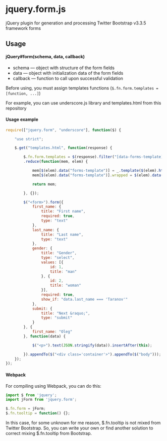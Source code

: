 jquery.form.js
===========

jQuery plugin for generation and processing Twitter Bootstrap v3.3.5 framework forms

Usage
-----

#### jQuery#form(schema, data, callback)

* schema — object with structure of the form fields
* data — object with initialization data of the form fields
* callback — function to call upon successful validation

Before using, you must assign templates functions (`$.fn.form.templates = [function, ...]`)

For example, you can use underscore.js library and templates.html from this repository

#### Usage example

```javascript
require(["jquery.form", "underscore"], function($) {

    "use strict";

    $.get("templates.html", function(response) {

        $.fn.form.templates = $(response).filter("[data-forms-template]").get()
        .reduce(function(mem, elem) {

            mem[$(elem).data("forms-template")] = _.template($(elem).html());
            mem[$(elem).data("forms-template")].wrapped = $(elem).data("wrapped") !== false;

            return mem;

        }, {});

        $("<form>").form({
            first_name: {
                title: "First name",
                required: true,
                type: "text"
            },
            last_name: {
                title: "Last name",
                type: "text"
            },
            gender: {
                title: "Gender",
                type: "select",
                values: [{
                    id: 1,
                    title: "man"
                }, {
                    id: 2,
                    title: "woman"
                }],
                required: true,
                show_if: "data.last_name === 'Taranov'"
            },
            submit: {
                title: "Next &raquo;",
                type: "submit"
            }
        }, {
            first_name: "Oleg"
        }, function(data) {

            $("<p>").text(JSON.stringify(data)).insertAfter(this);

        }).appendTo($("<div class='container'>").appendTo($("body")));
    });
});
```
#### Webpack
For compiling using Webpack, you can do this:
```javascript
import $ from 'jquery';
import jForm from 'jquery.form';

$.fn.form = jForm;
$.fn.tooltip = function() {};
```

In this case, for some unknown for me reason, $.fn.tooltip is not mixed from Twitter Bootstrap. So, you can write your own or find another solution to correct mixing $.fn.tooltip from Bootstrap.
